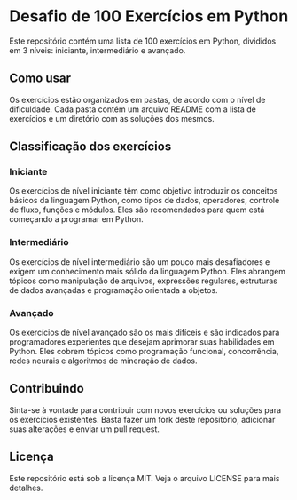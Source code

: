 # Desafio de 100 Exercícios em Python

Este repositório contém uma lista de 100 exercícios em Python, divididos em 3 níveis: iniciante, intermediário e avançado.

## Como usar

Os exercícios estão organizados em pastas, de acordo com o nível de dificuldade. Cada pasta contém um arquivo README com a lista de exercícios e um diretório com as soluções dos mesmos.

## Classificação dos exercícios

### Iniciante

Os exercícios de nível iniciante têm como objetivo introduzir os conceitos básicos da linguagem Python, como tipos de dados, operadores, controle de fluxo, funções e módulos. Eles são recomendados para quem está começando a programar em Python.

### Intermediário

Os exercícios de nível intermediário são um pouco mais desafiadores e exigem um conhecimento mais sólido da linguagem Python. Eles abrangem tópicos como manipulação de arquivos, expressões regulares, estruturas de dados avançadas e programação orientada a objetos.

### Avançado

Os exercícios de nível avançado são os mais difíceis e são indicados para programadores experientes que desejam aprimorar suas habilidades em Python. Eles cobrem tópicos como programação funcional, concorrência, redes neurais e algoritmos de mineração de dados.

## Contribuindo

Sinta-se à vontade para contribuir com novos exercícios ou soluções para os exercícios existentes. Basta fazer um fork deste repositório, adicionar suas alterações e enviar um pull request.

## Licença

Este repositório está sob a licença MIT. Veja o arquivo LICENSE para mais detalhes.
